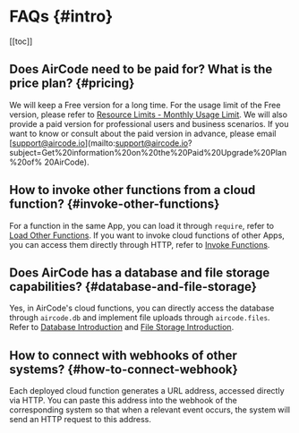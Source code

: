 # FAQs {#intro}

[[toc]]

## Does AirCode need to be paid for? What is the price plan? {#pricing}

We will keep a Free version for a long time. For the usage limit of the Free version, please refer to [Resource Limits - Monthly Usage Limit](/about/limits#monthly-usage). We will also provide a paid version for professional users and business scenarios. If you want to know or consult about the paid version in advance, please email [support@aircode.io](mailto:support@aircode.io?subject=Get%20information%20on%20the%20Paid%20Upgrade%20Plan%20of% 20AirCode).

## How to invoke other functions from a cloud function? {#invoke-other-functions}

For a function in the same App, you can load it through `require`, refer to [Load Other Functions](/guide/functions/require). If you want to invoke cloud functions of other Apps, you can access them directly through HTTP, refer to [Invoke Functions](/guide/functions/invoke).

## Does AirCode has a database and file storage capabilities? {#database-and-file-storage}

Yes, in AirCode's cloud functions, you can directly access the database through `aircode.db` and implement file uploads through `aircode.files`. Refer to [Database Introduction](/getting-started/database) and [File Storage Introduction](/getting-started/files).

## How to connect with webhooks of other systems? {#how-to-connect-webhook}

Each deployed cloud function generates a URL address, accessed directly via HTTP. You can paste this address into the webhook of the corresponding system so that when a relevant event occurs, the system will send an HTTP request to this address.
